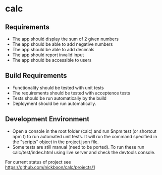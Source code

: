 # calc

## Requirements
* The app should display the sum of 2 given numbers
* The app should be able to add negative numbers
* The app should be able to add decimals
* The app should report invalid input
* The app should be accessible to users

## Build Requirements
* Functionality should be tested with unit tests
* The requirements should be tested with acceptence tests
* Tests should be run automatically by the build
* Deployment should be run automatically.

## Development Environment
* Open a console in the root folder (calc) and run
  $npm test (or shortcut npm t) to run automated unit tests. It will run the command specified in the "scripts" object in the project.json file.
* Some tests are still manual (need to be ported). To run these run calc/test/index.html using live server and check the devtools console.

For current status of project see https://github.com/nickboon/calc/projects/1
